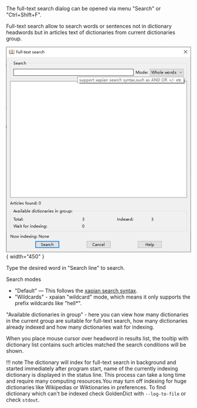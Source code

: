 The full-text search dialog can be opened via menu "Search" or "Ctrl+Shift+F".

Full-text search allow to search words or sentences not in dictionary headwords but in articles text of dictionaries from current dictionaries group.

![full text serach](img/fulltext.png){ width="450" }

Type the desired word in "Search line" to search.

Search modes

* "Default" — This follows the [xapian search syntax](https://xapian.org/docs/queryparser.html). 
* "Wildcards" - xpaian "wildcard" mode, which means it only supports the prefix wildcards like "hell*".

"Available dictionaries in group" - here you can view how many dictionaries in the current group are suitable for full-text search, how many dictionaries already indexed and how many dictionaries wait for indexing.

When you place mouse cursor over headword in results list, the tooltip with dictionary list contains such articles matched the search conditions will be shown.

!!! note
    The dictionary will index for full-text search in background and started immediately after program start, name of the currently indexing dictionary is displayed in the status line. This process can take a long time and require many computing resources.You may turn off indexing for huge dictionaries like Wikipedias or Wiktionaries in preferences. To find dictionary which can't be indexed check GoldenDict with `--log-to-file` or check `stdout`.
